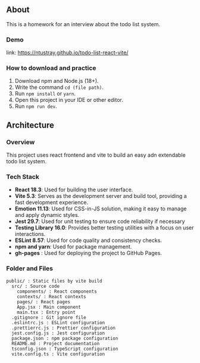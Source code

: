 ## About

This is a homework for an interview about the todo list system.

### Demo

link: <https://ntustray.github.io/todo-list-react-vite/>

### How to download and practice

1. Download npm and Node.js (18+).
2. Write the command `cd (file path)`.
3. Run `npm install` or `yarn`.
4. Open this project in your IDE or other editor.
5. Run `npm run dev`.

## Architecture

### Overview

This project uses react frontend and vite to build an easy adn extendable todo list system.

### Tech Stack

- **React 18.3**: Used for building the user interface.
- **Vite 5.3**: Serves as the development server and build tool, providing a fast development experience.
- **Emotion 11.13**: Used for CSS-in-JS solution, making it easy to manage and apply dynamic styles.
- **Jest 29.7**: Used for unit testing to ensure code reliability if necessary
- **Testing Library 16.0**: Provides better testing utilities with a focus on user interactions.
- **ESLint 8.57**: Used for code quality and consistency checks.
- **npm and yarn**: Used for package management.
- **gh-pages** : Used for deploying the project to GitHub Pages.

### Folder and Files

```plaintext
public/ : Static files by vite build
  src/ : Source code
    components/ : React components
    contexts/ : React contexts
    pages/ : React pages
    App.jsx : Main component
    main.tsx : Entry point
  .gitignore : Git ignore file
  .eslintrc.js : ESLint configuration
  .prettierrc.js : Prettier configuration
  jest.config.js : Jest configuration
  package.json : npm package configuration
  README.md : Project documentation
  tsconfig.json : TypeScript configuration
  vite.config.ts : Vite configuration
  ```
